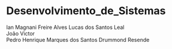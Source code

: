 # Desenvolvimento_de_Sistemas
Ian Magnani Freire Alves 
Lucas dos Santos Leal  
João Victor  
Pedro Henrique Marques dos Santos Drummond Resende  
